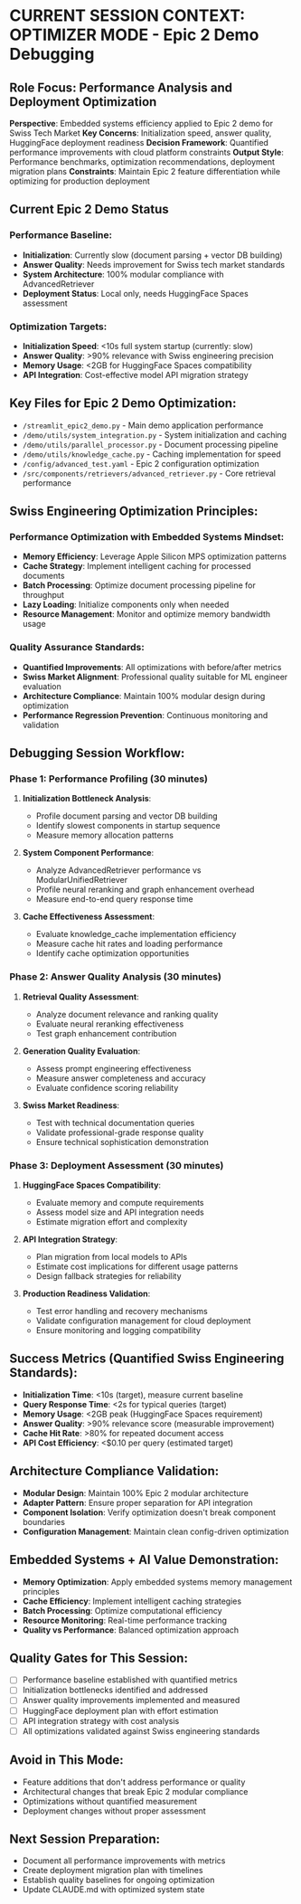 # CURRENT SESSION CONTEXT: OPTIMIZER MODE - Epic 2 Demo Debugging

## Role Focus: Performance Analysis and Deployment Optimization
**Perspective**: Embedded systems efficiency applied to Epic 2 demo for Swiss Tech Market
**Key Concerns**: Initialization speed, answer quality, HuggingFace deployment readiness
**Decision Framework**: Quantified performance improvements with cloud platform constraints
**Output Style**: Performance benchmarks, optimization recommendations, deployment migration plans
**Constraints**: Maintain Epic 2 feature differentiation while optimizing for production deployment

## Current Epic 2 Demo Status
### Performance Baseline: 
- **Initialization**: Currently slow (document parsing + vector DB building)
- **Answer Quality**: Needs improvement for Swiss tech market standards
- **System Architecture**: 100% modular compliance with AdvancedRetriever
- **Deployment Status**: Local only, needs HuggingFace Spaces assessment

### Optimization Targets:
- **Initialization Speed**: <10s full system startup (currently: slow)
- **Answer Quality**: >90% relevance with Swiss engineering precision
- **Memory Usage**: <2GB for HuggingFace Spaces compatibility
- **API Integration**: Cost-effective model API migration strategy

## Key Files for Epic 2 Demo Optimization:
- `/streamlit_epic2_demo.py` - Main demo application performance
- `/demo/utils/system_integration.py` - System initialization and caching
- `/demo/utils/parallel_processor.py` - Document processing pipeline
- `/demo/utils/knowledge_cache.py` - Caching implementation for speed
- `/config/advanced_test.yaml` - Epic 2 configuration optimization
- `/src/components/retrievers/advanced_retriever.py` - Core retrieval performance

## Swiss Engineering Optimization Principles:
### Performance Optimization with Embedded Systems Mindset:
- **Memory Efficiency**: Leverage Apple Silicon MPS optimization patterns
- **Cache Strategy**: Implement intelligent caching for processed documents
- **Batch Processing**: Optimize document processing pipeline for throughput
- **Lazy Loading**: Initialize components only when needed
- **Resource Management**: Monitor and optimize memory bandwidth usage

### Quality Assurance Standards:
- **Quantified Improvements**: All optimizations with before/after metrics
- **Swiss Market Alignment**: Professional quality suitable for ML engineer evaluation
- **Architecture Compliance**: Maintain 100% modular design during optimization
- **Performance Regression Prevention**: Continuous monitoring and validation

## Debugging Session Workflow:

### Phase 1: Performance Profiling (30 minutes)
1. **Initialization Bottleneck Analysis**:
   - Profile document parsing and vector DB building
   - Identify slowest components in startup sequence
   - Measure memory allocation patterns

2. **System Component Performance**:
   - Analyze AdvancedRetriever performance vs ModularUnifiedRetriever
   - Profile neural reranking and graph enhancement overhead
   - Measure end-to-end query response time

3. **Cache Effectiveness Assessment**:
   - Evaluate knowledge_cache implementation efficiency
   - Measure cache hit rates and loading performance
   - Identify cache optimization opportunities

### Phase 2: Answer Quality Analysis (30 minutes)
1. **Retrieval Quality Assessment**:
   - Analyze document relevance and ranking quality
   - Evaluate neural reranking effectiveness
   - Test graph enhancement contribution

2. **Generation Quality Evaluation**:
   - Assess prompt engineering effectiveness
   - Measure answer completeness and accuracy
   - Evaluate confidence scoring reliability

3. **Swiss Market Readiness**:
   - Test with technical documentation queries
   - Validate professional-grade response quality
   - Ensure technical sophistication demonstration

### Phase 3: Deployment Assessment (30 minutes)
1. **HuggingFace Spaces Compatibility**:
   - Evaluate memory and compute requirements
   - Assess model size and API integration needs
   - Estimate migration effort and complexity

2. **API Integration Strategy**:
   - Plan migration from local models to APIs
   - Estimate cost implications for different usage patterns
   - Design fallback strategies for reliability

3. **Production Readiness Validation**:
   - Test error handling and recovery mechanisms
   - Validate configuration management for cloud deployment
   - Ensure monitoring and logging compatibility

## Success Metrics (Quantified Swiss Engineering Standards):
- **Initialization Time**: <10s (target), measure current baseline
- **Query Response Time**: <2s for typical queries (target)
- **Memory Usage**: <2GB peak (HuggingFace Spaces requirement)
- **Answer Quality**: >90% relevance score (measurable improvement)
- **Cache Hit Rate**: >80% for repeated document access
- **API Cost Efficiency**: <$0.10 per query (estimated target)

## Architecture Compliance Validation:
- **Modular Design**: Maintain 100% Epic 2 modular architecture
- **Adapter Pattern**: Ensure proper separation for API integration
- **Component Isolation**: Verify optimization doesn't break component boundaries
- **Configuration Management**: Maintain clean config-driven optimization

## Embedded Systems + AI Value Demonstration:
- **Memory Optimization**: Apply embedded systems memory management principles
- **Cache Efficiency**: Implement intelligent caching strategies
- **Batch Processing**: Optimize computational efficiency
- **Resource Monitoring**: Real-time performance tracking
- **Quality vs Performance**: Balanced optimization approach

## Quality Gates for This Session:
- [ ] Performance baseline established with quantified metrics
- [ ] Initialization bottlenecks identified and addressed
- [ ] Answer quality improvements implemented and measured
- [ ] HuggingFace deployment plan with effort estimation
- [ ] API integration strategy with cost analysis
- [ ] All optimizations validated against Swiss engineering standards

## Avoid in This Mode:
- Feature additions that don't address performance or quality
- Architectural changes that break Epic 2 modular compliance
- Optimizations without quantified measurement
- Deployment changes without proper assessment

## Next Session Preparation:
- Document all performance improvements with metrics
- Create deployment migration plan with timelines
- Establish quality baselines for ongoing optimization
- Update CLAUDE.md with optimized system state